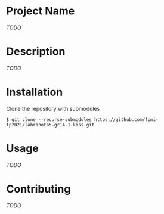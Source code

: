 # Project Name
*TODO*

# Description
*TODO*

# Installation

Clone the repository with submodules

```
$ git clone --recurse-submodules https://github.com/fpmi-tp2021/labrabota5-gr14-1-kiss.git
```

# Usage 
*TODO*

# Contributing 
*TODO*

